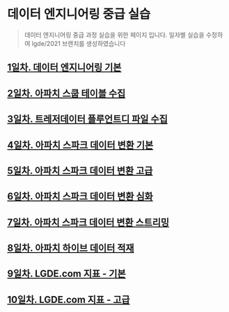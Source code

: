 # 데이터 엔지니어링 중급 실습

> 데이터 엔지니어링 중급 과정 실습을 위한 페이지 입니다. 일자별 실습을 수정하여 lgde/2021 브랜치를 생성하였습니다

## [1일차. 데이터 엔지니어링 기본](https://github.com/psyoblade/data-engineer-intermediate-training/tree/master/day1/README.md)

## [2일차. 아파치 스쿱 테이블 수집](https://github.com/psyoblade/data-engineer-intermediate-training/tree/master/day2/README.md)
        
## [3일차. 트레저데이터 플루언트디 파일 수집](https://github.com/psyoblade/data-engineer-intermediate-training/tree/master/day3/README.md)
        
## [4일차. 아파치 스파크 데이터 변환 기본](https://github.com/psyoblade/data-engineer-intermediate-training/tree/master/day4/README.md)
        
## [5일차. 아파치 스파크 데이터 변환 고급](https://github.com/psyoblade/data-engineer-intermediate-training/tree/master/day5/README.md)

## [6일차. 아파치 스파크 데이터 변환 심화](https://github.com/psyoblade/data-engineer-intermediate-training/tree/master/day6/README.md)

## [7일차. 아파치 스파크 데이터 변환 스트리밍](https://github.com/psyoblade/data-engineer-intermediate-training/tree/master/day7/README.md)

## [8일차. 아파치 하이브 데이터 적재](https://github.com/psyoblade/data-engineer-intermediate-training/tree/master/day8/README.md)
        
## [9일차. LGDE.com 지표 - 기본](https://github.com/psyoblade/data-engineer-intermediate-training/tree/master/day9/README.md)

## [10일차. LGDE.com 지표 - 고급](https://github.com/psyoblade/data-engineer-intermediate-training/tree/master/day10/README.md)


